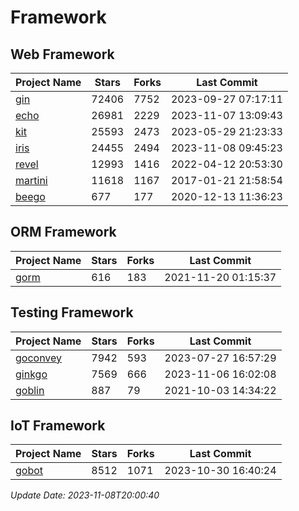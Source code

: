 # Framework

## Web Framework
| Project Name | Stars | Forks | Last Commit |
| ------------ | ----- | ----- | ----------- |
| [gin](https://github.com/gin-gonic/gin) | 72406 | 7752 | 2023-09-27 07:17:11 |
| [echo](https://github.com/labstack/echo) | 26981 | 2229 | 2023-11-07 13:09:43 |
| [kit](https://github.com/go-kit/kit) | 25593 | 2473 | 2023-05-29 21:23:33 |
| [iris](https://github.com/kataras/iris) | 24455 | 2494 | 2023-11-08 09:45:23 |
| [revel](https://github.com/revel/revel) | 12993 | 1416 | 2022-04-12 20:53:30 |
| [martini](https://github.com/go-martini/martini) | 11618 | 1167 | 2017-01-21 21:58:54 |
| [beego](https://github.com/astaxie/beego) | 677 | 177 | 2020-12-13 11:36:23 |

## ORM Framework
| Project Name | Stars | Forks | Last Commit |
| ------------ | ----- | ----- | ----------- |
| [gorm](https://github.com/jinzhu/gorm) | 616 | 183 | 2021-11-20 01:15:37 |

## Testing Framework
| Project Name | Stars | Forks | Last Commit |
| ------------ | ----- | ----- | ----------- |
| [goconvey](https://github.com/smartystreets/goconvey) | 7942 | 593 | 2023-07-27 16:57:29 |
| [ginkgo](https://github.com/onsi/ginkgo) | 7569 | 666 | 2023-11-06 16:02:08 |
| [goblin](https://github.com/franela/goblin) | 887 | 79 | 2021-10-03 14:34:22 |

## IoT Framework
| Project Name | Stars | Forks | Last Commit |
| ------------ | ----- | ----- | ----------- |
| [gobot](https://github.com/hybridgroup/gobot) | 8512 | 1071 | 2023-10-30 16:40:24 |

*Update Date: 2023-11-08T20:00:40*